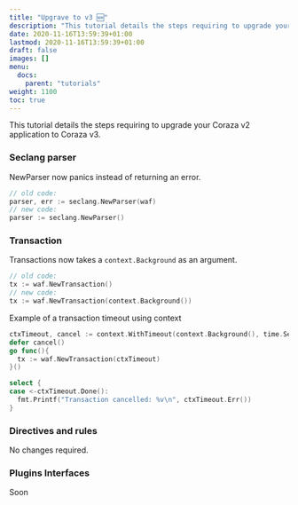 ```yaml
---
title: "Upgrave to v3 🆕"
description: "This tutorial details the steps requiring to upgrade your Coraza v2 application to Coraza v3."
date: 2020-11-16T13:59:39+01:00
lastmod: 2020-11-16T13:59:39+01:00
draft: false
images: []
menu:
  docs:
    parent: "tutorials"
weight: 1100
toc: true
---
```


This tutorial details the steps requiring to upgrade your Coraza v2 application to Coraza v3.

### Seclang parser

NewParser now panics instead of returning an error.

```go
// old code:
parser, err := seclang.NewParser(waf)
// new code:
parser := seclang.NewParser()
```

### Transaction
Transactions now takes a `context.Background` as an argument.

```go
// old code:
tx := waf.NewTransaction()
// new code:
tx := waf.NewTransaction(context.Background())
```

Example of a transaction timeout using context
```go
ctxTimeout, cancel := context.WithTimeout(context.Background(), time.Second*3)
defer cancel()
go func(){
  tx := waf.NewTransaction(ctxTimeout)
}()

select {
case <-ctxTimeout.Done():
  fmt.Printf("Transaction cancelled: %v\n", ctxTimeout.Err())
}
```

### Directives and rules

No changes required.


### Plugins Interfaces

Soon